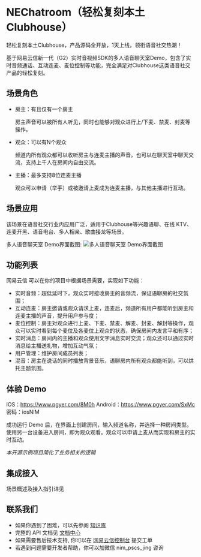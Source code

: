 # NEChatroom（轻松复刻本土Clubhouse）

轻松复刻本土Clubhouse，产品源码全开放，1天上线，领衔语音社交热潮！

基于网易云信新一代（G2）实时音视频SDK的多人语音聊天室Demo，包含了实时音频通话、互动连麦、麦位控制等功能，完全满足对Clubhouse这类语音社交产品的轻松复刻。

## 场景角色

- 房主：有且仅有一个房主

  房主声音可以被所有人听见，同时也能够对观众进行上/下麦、禁麦、封麦等操作。
  
- 观众：可以有N个观众

  频道内所有观众都可以收听房主与连麦主播的声音，也可以在聊天室中聊天交流，支持上千人在房间内自由交流。 
  
- 主播：最多支持8位连麦主播

  观众可以申请（举手）或被邀请上麦成为连麦主播，与其他主播进行互动。
  
## 场景应用

该场景在语音社交行业内应用广泛，适用于Clubhouse等兴趣语聊、在线 KTV、连麦开黑、语音电台、多人相亲、歌曲接龙等场景。

多人语音聊天室 Demo界面截图:
![多人语音聊天室 Demo界面截图](https://yx-web-nosdn.netease.im/quickhtml%2Fassets%2Fyunxin%2Fdefault%2F%E5%AE%89%E5%8D%93%E8%AF%AD%E8%81%8A%E6%88%BF-%E4%BA%A4%E4%BA%92.png)


## 功能列表
网易云信 可以在你的项目中根据场景需要，实现如下功能：

- 实时音频：超低延时下，观众实时接收房主的音频流，保证语聊房的社交氛围；
- 互动连麦：房主邀请或观众请求上麦，连麦后，频道所有用户都能听到房主和连麦主播的声音，提升用户参与度；
- 麦位控制：房主对观众进行上麦、下麦、禁麦、解麦、封麦、解封等操作，观众可以实时看到每个麦位及各麦位上观众的状态，确保房间内发言平和有序；
- 实时消息：房间内的主播和观众使用文字消息实时交流；观众还可以通过实时消息给主播送礼物，增加互动气氛；
- 用户管理：维护房间成员列表；
- 混音：房主在说话的同时播放背景音乐，语聊房内所有观众都能听到，可以烘托主题氛围。

## 体验 Demo

IOS：https://www.pgyer.com/8M0h 
Android：https://www.pgyer.com/SxMc 
密码：iosNIM

成功运行 Demo 后，在界面上创建房间，输入频道名称，并选择一种房间类型。使用另一台设备进入房间，即为观众观看。观众可以申请上麦从而实现和房主的实时互动。

*本开源示例项目简化了业务相关的逻辑*

## 集成接入

场景概述及接入指引详见

## 联系我们
* 如果你遇到了困难，可以先参阅 [知识库](https://faq.yunxin.163.com/kb/main/#/)
* 完整的 API 文档见 [文档中心](https://dev.yunxin.163.com/?from=bdjjnim0035)
* 如果需要售后技术支持, 你可以在 [网易云信控制台](https://app.yunxin.163.com/index#/issue/submit) 提交工单
* 若遇到问题需要开发者帮助，你可以加微信 nim_pscs_jing 咨询
